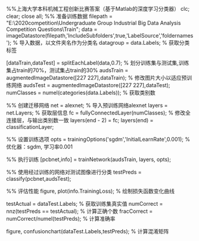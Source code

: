 %%上海大学本科机械工程创新比赛答案（基于Matlab的深度学习分类器）
clc; clear; close all;
%% 准备训练数据
filepath = "E:\2020competition\Undergraduate Group Industrial Big Data Analysis Competition Questions\Train";
data = imageDatastore(filepath,'IncludeSubfolders',true,'LabelSource','foldernames');  % 导入数据，以文件夹名作为分类名
datagroup = data.Labels;  % 获取分类标签

[dataTrain,dataTest] = splitEachLabel(data,0.7);  % 划分训练集与测试集,训练集占train的70%，测试集占train的30%
audsTrain = augmentedImageDatastore([227 227],dataTrain);  % 修改图片大小以适应预训练网络
audsTest = augmentedImageDatastore([227 227],dataTest);
numClasses = numel(categories(data.Labels));  % 获取类别数

%% 创建迁移网络
net = alexnet;  % 导入预训练网络alexnet
layers = net.Layers;  % 获取层信息
fc = fullyConnectedLayer(numClasses);  % 修改全连接层，与输出类别数一致
layers(end - 2) = fc;
layers(end) = classificationLayer;

%% 设置训练选项
opts = trainingOptions('sgdm','InitialLearnRate',0.001);  % 优化器：sgdm, 学习率0.001

%% 执行训练
[pcbnet,info] = trainNetwork(audsTrain, layers, opts);


%% 使用经过训练的网络对测试图像进行分类
testPreds = classify(pcbnet,audsTest);

%% 评估性能
figure,
plot(info.TrainingLoss);  % 绘制损失函数变化曲线

testActual = dataTest.Labels;  % 获取训练集真实值
numCorrect = nnz(testPreds == testActual);  % 计算正确个数
fracCorrect = numCorrect/numel(testPreds);  % 计算准确率

figure,
confusionchart(dataTest.Labels,testPreds);  % 计算混淆矩阵
